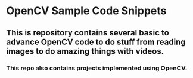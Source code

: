 # OpenCV Sample Code Snippets
## This is repository contains several basic to advance OpenCV code to do stuff from reading images to do amazing things with videos. 
### This repo also contains projects implemented using OpenCV.
